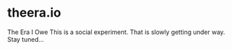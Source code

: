 # theera.io
The Era I Owe
This is a social experiment. That is slowly getting under way. Stay tuned...
